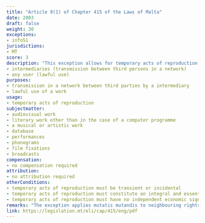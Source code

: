 ```yaml
---
title: "Article 9(1) of Chapter 415 of the Laws of Malta"
date: 2003
draft: false
weight: 30
exceptions:
- info51
jurisdictions:
- MT
score: 3
description: "This exception allows for temporary acts of reproduction of audiovisual works, databases, literary works other than computer programmes, musical or artistic works. Acts of reproduction must be transient or incidental and an integral and essential part of a technological process, se well as their sole purpose must be to enable a transmission in a network between third parties by an intermediary, or another lawful use of a work or other subject matter to be made, and they must have no independent economic significance." 
- intermediaries (transmission between third persons in a network)
- any user (lawful use)
purposes: 
- transmission in a network between third parties by a intermediary 
- lawful use of a work
usage:
- temporary acts of reproduction
subjectmatter:
- audiovisual work
- literary work other than in the case of a computer programme
- a musical or artistic work
- database
- performances
- phonograms
- film fixations
- broadcasts
compensation:
- no compensation required
attribution: 
- no attribution required
otherConditions: 
- temporary acts of reproduction must be transient or incidental
- temporary acts of reproduction must constitute an integral and essential part of a technological process
- temporary acts of reproduction must have no independent economic significance
remarks: "The exception applies mutatis mutandis to neighbouring rights under art. 21 of Cap.415."
link: https://legislation.mt/eli/cap/415/eng/pdf
---
```

